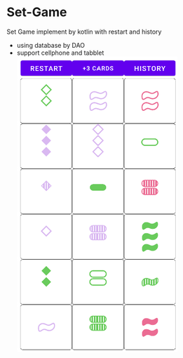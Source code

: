 # Set-Game
Set Game implement by kotlin with restart and history    
- using database by DAO   
- support cellphone and tabblet     
![image](https://github.com/qiannzzu/Set-Game/blob/main/CardView.png)
